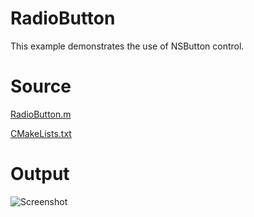 # RadioButton

This example demonstrates the use of NSButton control.

# Source

[RadioButton.m](./RadioButton.m)

[CMakeLists.txt](./CMakeLists.txt)

# Output

![Screenshot](../../docs/Pictures/RadioButton.png)
